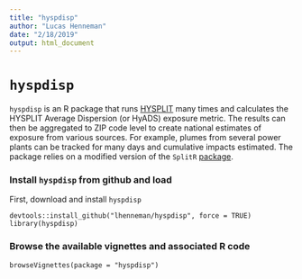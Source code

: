 ```yaml
---
title: "hyspdisp"
author: "Lucas Henneman"
date: "2/18/2019"
output: html_document
---
```


# ```hyspdisp```

```hyspdisp``` is an R package that runs [HYSPLIT](https://ready.arl.noaa.gov/HYSPLIT.php) many times and calculates the HYSPLIT Average Dispersion (or HyADS) exposure metric. The results can then be aggregated to ZIP code level to create national estimates of exposure from various sources.  For example, plumes from several power plants can be tracked for many days and cumulative impacts estimated. The package relies on a modified version of the ```SplitR``` [package](https://github.com/lhenneman/SplitR).

### Install ```hyspdisp``` from github and load 
First, download and install ```hyspdisp```
```{r}
devtools::install_github("lhenneman/hyspdisp", force = TRUE)
library(hyspdisp)
```

### Browse the available vignettes and associated R code

```{r}
browseVignettes(package = "hyspdisp")
```





















